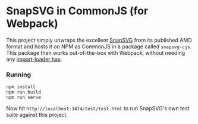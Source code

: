 # SnapSVG in CommonJS (for Webpack)

This project simply unwraps the excellent [SnapSVG](https://github.com/adobe-webplatform/Snap.svg) from its published AMD format and hosts it on NPM as CommonJS in a package called `snapsvg-cjs`. This package then works out-of-the-box with Webpack, without needing any [import-loader hax](https://github.com/adobe-webplatform/Snap.svg/issues/341#issuecomment-143267637).

### Running

```
npm install
npm run build
npm run serve
```

Now hit `http://localhost:3474/test/test.html` to run SnapSVG's own test suite against this project.
